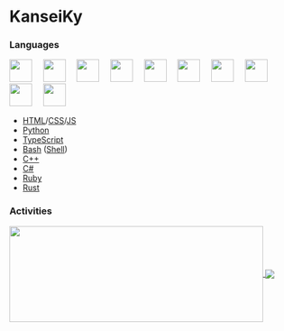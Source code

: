 # KanseiKy
### Languages
<img src="https://cdn.jsdelivr.net/gh/devicons/devicon@latest/icons/html5/html5-original.svg" width="40px">&nbsp;&nbsp;&nbsp;&nbsp;
<img src="https://cdn.jsdelivr.net/gh/devicons/devicon@latest/icons/css3/css3-original.svg" width="40px">&nbsp;&nbsp;&nbsp;&nbsp;
<img src="https://cdn.jsdelivr.net/gh/devicons/devicon@latest/icons/javascript/javascript-original.svg" width="40px">&nbsp;&nbsp;&nbsp;&nbsp;
<img src="https://cdn.jsdelivr.net/gh/devicons/devicon@latest/icons/python/python-original.svg" width="40px">&nbsp;&nbsp;&nbsp;&nbsp;
<img src="https://cdn.jsdelivr.net/gh/devicons/devicon@latest/icons/typescript/typescript-original.svg" width="40px">&nbsp;&nbsp;&nbsp;&nbsp;
<img src="https://cdn.jsdelivr.net/gh/devicons/devicon@latest/icons/bash/bash-original.svg" width="40px">&nbsp;&nbsp;&nbsp;&nbsp;
<img src="https://cdn.jsdelivr.net/gh/devicons/devicon@latest/icons/cplusplus/cplusplus-original.svg" width="40px">&nbsp;&nbsp;&nbsp;&nbsp;
<img src="https://cdn.jsdelivr.net/gh/devicons/devicon@latest/icons/csharp/csharp-original.svg" width="40px">&nbsp;&nbsp;&nbsp;&nbsp;
<img src="https://cdn.jsdelivr.net/gh/devicons/devicon@latest/icons/ruby/ruby-original.svg" width="40px">&nbsp;&nbsp;&nbsp;&nbsp;
<img src="https://cdn.jsdelivr.net/gh/devicons/devicon@latest/icons/rust/rust-plain.svg" width="40px">&nbsp;&nbsp;&nbsp;&nbsp;
* [HTML](https://html.com 'HTML')/[CSS](https://www.w3.org/Style/CSS/Overview.en.html 'CSS')/[JS](https://www.javascript.com 'JS')
* [Python](https://www.python.org 'Python')
* [TypeScript](https://www.typescriptlang.org 'TypeScript')
* [Bash](https://www.gnu.org/software/bash/ 'Bash') ([Shell](https://www.shellscript.sh 'Shell'))
* [C++](https://isocpp.org 'C++')
* [C#](https://docs.microsoft.com/en-us/dotnet/csharp/ 'C#')
* [Ruby](https://www.ruby-lang.org/ 'Ruby')
* [Rust](https://rust-lang.org/ 'Rust')

### Activities
<a href="https://github-readme-stats.vercel.app/api?username=KanseiKy&theme=merko&show_icons=true&bg_color=0D1117&hide_border=true">
  <img width=450 height=170 align="center" src="https://github-readme-stats.vercel.app/api?username=KanseiKy&theme=merko&show_icons=true&bg_color=0D1117&hide_border=true" />
</a>
<a href="https://github-readme-stats.vercel.app/api/top-langs/?username=KanseiKy&theme=merko&layout=compact&bg_color=0D1117&hide_border=true">
  <img align="center" src="https://github-readme-stats.vercel.app/api/top-langs/?username=KanseiKy&theme=merko&layout=compact&bg_color=0D1117&hide_border=true" />
</a>

